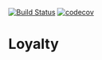 [![Build Status](https://travis-ci.org/taras-alex/Loyalty.svg?branch=master)](https://travis-ci.org/taras-alex/Loyalty)
[![codecov](https://codecov.io/gh/taras-alex/Loyalty/branch/master/graph/badge.svg)](https://codecov.io/gh/taras-alex/Loyalty)
# Loyalty
